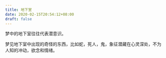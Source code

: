 ```yaml
---
title: 地下室
date: 2020-02-15T20:54:12+08:00
draft: false
---
```


梦中的地下室往往代表潜意识。



梦见地下室中出现的奇怪的东西，比如蛇，死人，鬼，象征潜藏在心灵深处，不为人知的冲动，欲念和情绪。

